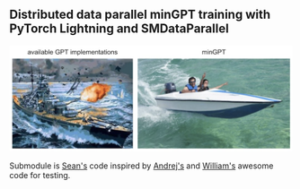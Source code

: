 ## Distributed data parallel minGPT training with PyTorch Lightning and SMDataParallel

![mingpt](./minGPT/mingpt.jpg)

Submodule is [Sean's](https://github.com/SeanNaren/minGPT) code inspired by [Andrej's](https://github.com/karpathy/minGPT) and [William's](https://github.com/williamFalcon/minGPT) awesome code for testing.
